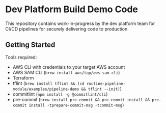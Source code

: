 # Dev Platform Build Demo Code

This repository contains work-in-progress by the dev platform team for CI/CD pipelines for securely delivering code to production.

## Getting Started

Tools required:

* AWS CLI with credentials to your target AWS account
* AWS SAM CLI (`brew install aws/tap/aws-sam-cli`)
* Terraform
* tflint (`brew install tflint && (cd routine-pipeline-module/examples/pipeline-demo && tflint --init)`)
* commitlint (`npm install -g @commitlint/cli`)
* pre-commit (`brew install pre-commit && pre-commit install && pre-commit install -tprepare-commit-msg -tcommit-msg`)

